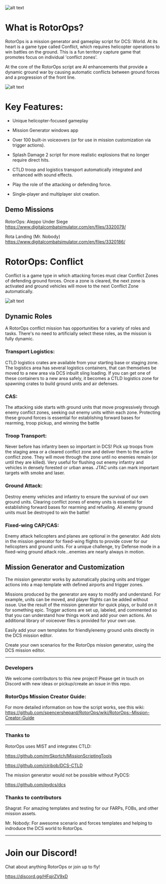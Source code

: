 ![alt text](https://github.com/spencershepard/RotorOps/blob/main/Generator/assets/briefing1.png?raw=true)

# What is RotorOps?
RotorOps is a mission generator and gameplay script for DCS: World.  At its heart is a game type called Conflict, which requires helicopter operations to win battles on the ground.  This is a fun territory capture game that promotes focus on individual 'conflict zones'.  

At the core of the RotorOps script are AI enhancements that provide a dynamic ground war by causing automatic conflicts between ground forces and a progression of the front line.

![alt text](https://github.com/spencershepard/RotorOps/blob/main/documentation/images/rotorops%20ss%200_3.PNG?raw=true)


# Key Features:
- Unique helicopter-focused gameplay

- Mission Generator windows app

- Over 100 built-in voiceovers (or for use in mission customization via trigger actions).

- Splash Damage 2 script for more realistic explosions that no longer require direct hits.

- CTLD troop and logistics transport automatically integrated and enhanced with sound effects.

- Play the role of the attacking or defending force.

- Single-player and multiplayer slot creation.

## Demo Missions
RotorOps: Aleppo Under Siege  https://www.digitalcombatsimulator.com/en/files/3320079/

Rota Landing (Mr. Nobody) https://www.digitalcombatsimulator.com/en/files/3320186/


# RotorOps: Conflict
Conflict is a game type in which attacking forces must clear Conflict Zones of defending ground forces. Once a zone is cleared, the next zone is activated and ground vehicles will move to the next Conflict Zone automatically.

![alt text](https://raw.githubusercontent.com/spencershepard/RotorOps/develop/documentation/images/rotorops%20conflict%20zones.png?raw=true)

## Dynamic Roles
A RotorOps conflict mission has opportunities for a variety of roles and tasks. There's no need to artificially select these roles, as the mission is fully dynamic.  

### Transport Logistics:
CTLD logistics crates are available from your starting base or staging zone.  The logistics area has several logistics containers, that can themselves be moved to a new area via DCS inbuilt sling loading.  If you can get one of these containers to a new area safely, it becomes a CTLD logistics zone for spawning crates to build ground units and air defenses.

### CAS:
The attacking side starts with ground units that move progressively through enemy conflict zones, seeking out enemy units within each zone.  Protecting these ground forces is essential for establishing forward bases for rearming, troop pickup, and winning the battle

### Troop Transport:
Never before has infantry been so important in DCS!   Pick up troops from the staging area or a cleared conflict zone and deliver them to the active conflict zone.  They will move through the zone until no enemies remain (or until they are killed).  Very useful for flushing out enemy infantry and vehicles in densely forested or urban areas.  JTAC units can mark important targets with smoke and laser.

### Ground Attack:
Destroy enemy vehicles and infantry to ensure the survival of our own ground units.  Clearing conflict zones of enemy units is essential for establishing forward bases for rearming and refueling. All enemy ground units must be destroyed to win the battle!

### Fixed-wing CAP/CAS:
Enemy attack helicopters and planes are optional in the generator.  Add slots in the mission generator for fixed-wing flights to provide cover for our helicopters and ground units. For a unique challenge, try Defense mode in a fixed-wing ground attack role...enemies are nearly always in motion.

## Mission Generator and Customization
The mission generator works by automatically placing units and trigger actions into a map template with defined airports and trigger zones.  

Missions produced by the generator are easy to modify and understand.  For example, units can be moved, and player flights can be added without issue. Use the result of the mission generator for quick plays, or build on it for something epic.  Trigger actions are set up, labeled, and commented so that you can understand how things work and add your own actions.  An additional library of voiceover files is provided for your own use.

Easily add your own templates for friendly/enemy ground units directly in the DCS mission editor.

Create your own scenarios for the RotorOps mission generator,  using the DCS mission editor.

***


### Developers
We welcome contributors to this new project!  Please get in touch on Discord with new ideas or pickup/create an issue in this repo.  


### RotorOps Mission Creator Guide:
For more detailed information on how the script works, see this wiki:
https://github.com/spencershepard/RotorOps/wiki/RotorOps:-Mission-Creator-Guide

***
### Thanks to
RotorOps uses MIST and integrates CTLD:

https://github.com/mrSkortch/MissionScriptingTools

https://github.com/ciribob/DCS-CTLD

The mission generator would not be possible without PyDCS:

https://github.com/pydcs/dcs

### Thanks to contributors

Shagrat: For amazing templates and testing for our FARPs, FOBs, and other mission assets.

Mr. Nobody: For awesome scenario and forces templates and helping to indroduce the DCS world to RotorOps.

***

# Join our Discord!

Chat about anything RotorOps or join up to fly!

https://discord.gg/HFqjrZV9xD
